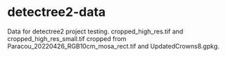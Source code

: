 # detectree2-data

Data for detectree2 project testing.
cropped_high_res.tif and cropped_high_res_small.tif cropped from Paracou_20220426_RGB10cm_mosa_rect.tif and UpdatedCrowns8.gpkg.
